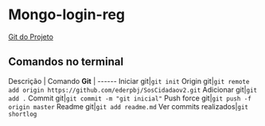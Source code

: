 # Mongo-login-reg

[Git do Projeto](https://github.com/ederpbj/Mongo-login-reg)

## Comandos no terminal

Descrição | Comando
__Git__ | ------
Iniciar git|`git init`
Origin git|`git remote add origin https://github.com/ederpbj/SosCidadaov2.git`
Adicionar git|`git add .`
Commit git|`git commit -m "git inicial"`
Push force git|`git push -f origin master`
Readme git|`git add readme.md`
Ver commits realizados|`git shortlog`
